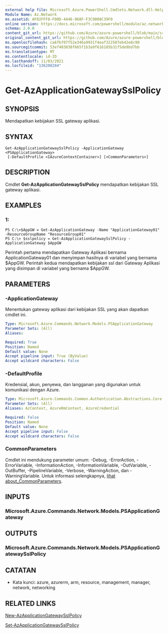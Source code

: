 ```yaml
---
external help file: Microsoft.Azure.PowerShell.Cmdlets.Network.dll-Help.xml
Module Name: Az.Network
ms.assetid: AF02FFF8-F00D-4446-968F-F3C9008C39F0
online version: https://docs.microsoft.com/powershell/module/az.network/get-azapplicationgatewaysslpolicy
schema: 2.0.0
content_git_url: https://github.com/Azure/azure-powershell/blob/main/src/Network/Network/help/Get-AzApplicationGatewaySslPolicy.md
original_content_git_url: https://github.com/Azure/azure-powershell/blob/main/src/Network/Network/help/Get-AzApplicationGatewaySslPolicy.md
ms.openlocfilehash: ca6fbf07f52e346a9931f4eaf322507eb42e6c90
ms.sourcegitcommit: 53ef403038f665f1b3a9f616185b31f5de9bd7bb
ms.translationtype: MT
ms.contentlocale: id-ID
ms.lasthandoff: 11/03/2021
ms.locfileid: "136208284"
---
```

# Get-AzApplicationGatewaySslPolicy

## SYNOPSIS
Mendapatkan kebijakan SSL gateway aplikasi.

## SYNTAX

```
Get-AzApplicationGatewaySslPolicy -ApplicationGateway <PSApplicationGateway>
 [-DefaultProfile <IAzureContextContainer>] [<CommonParameters>]
```

## DESCRIPTION
Cmdlet **Get-AzApplicationGatewaySslPolicy** mendapatkan kebijakan SSL gateway aplikasi.

## EXAMPLES

### 1:
```
PS C:\>$AppGW = Get-AzApplicationGateway -Name "ApplicationGateway01" -ResourceGroupName "ResourceGroup01"
PS C:\> $sslpolicy = Get-AzApplicationGatewaySslPolicy -ApplicationGateway $AppGW
```

Perintah pertama mendapatkan Gateway Aplikasi bernama ApplicationGateway01 dan menyimpan hasilnya di variabel yang bernama $AppGW.
Perintah kedua mendapatkan kebijakan ssl dari Gateway Aplikasi yang disimpan di variabel yang bernama $AppGW.

## PARAMETERS

### -ApplicationGateway
Menentukan gateway aplikasi dari kebijakan SSL yang akan dapatkan cmdlet ini.

```yaml
Type: Microsoft.Azure.Commands.Network.Models.PSApplicationGateway
Parameter Sets: (All)
Aliases:

Required: True
Position: Named
Default value: None
Accept pipeline input: True (ByValue)
Accept wildcard characters: False
```

### -DefaultProfile
Kredensial, akun, penyewa, dan langganan yang digunakan untuk komunikasi dengan Azure.

```yaml
Type: Microsoft.Azure.Commands.Common.Authentication.Abstractions.Core.IAzureContextContainer
Parameter Sets: (All)
Aliases: AzContext, AzureRmContext, AzureCredential

Required: False
Position: Named
Default value: None
Accept pipeline input: False
Accept wildcard characters: False
```

### CommonParameters
Cmdlet ini mendukung parameter umum: -Debug, -ErrorAction, -ErrorVariable, -InformationAction, -InformationVariable, -OutVariable, -OutBuffer, -PipelineVariable, -Verbose, -WarningAction, dan -WarningVariable. Untuk informasi selengkapnya, [lihat about_CommonParameters](http://go.microsoft.com/fwlink/?LinkID=113216).

## INPUTS

### Microsoft.Azure.Commands.Network.Models.PSApplicationGateway

## OUTPUTS

### Microsoft.Azure.Commands.Network.Models.PSApplicationGatewaySslPolicy

## CATATAN
* Kata kunci: azure, azurerm, arm, resource, management, manager, network, networking

## RELATED LINKS

[New-AzApplicationGatewaySslPolicy](./New-AzApplicationGatewaySslPolicy.md)

[Set-AzApplicationGatewaySslPolicy](./Set-AzApplicationGatewaySslPolicy.md)


